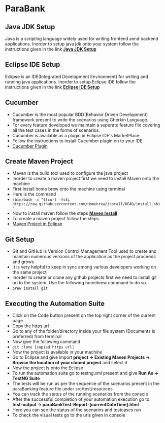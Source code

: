 
# ParaBank

## Java JDK Setup
Java is a scripting language widely used for writing frontend annd backend applications. Inorder to setup java jdk onto your system follow the instructions given in the link [**Java JDK Setup**](https://docs.oracle.com/en/java/javase/15/install/installation-jdk-macos.html#GUID-F575EB4A-70D3-4AB4-A20E-DBE95171AB5F)

## Eclipse IDE Setup
Eclipse is an IDE(Integrated Development Environment) for writing and running java applications. Inorder to setup Eclipse IDE follow the instructions given in the link [**Eclipse IDE Setup**](https://beginnersbook.com/2016/04/how-to-install-eclipse-on-mac-os-x/)

## Cucumber
- Cucumber is the most popular BDD(Behavior Driven Development) framework present to write the scenarios using Gherkin Language. 
- For every feature developed we maintain a seperate feature file covering all the test cases in the forms of scenarios. 
- Cucumber is available as a plugin in Eclipse IDE's MarketPlace
- Follow the instructions to install Cucumber plugin on to your IDE 
- [Cucumber Plugin](https://www.javatpoint.com/install-cucumber-eclipse-plugin)


## Create Maven Project
- Maven is the build tool used to configure the java project 
- Inorder to create a maven project first we need to install Maven onto the machine
- First install home brew onto the machine using terminal 
- Here is the command 
- `/bin/bash -c "$(curl -fsSL https://raw.githubusercontent.com/Homebrew/install/HEAD/install.sh)"`
- Now to install maven follow the steps [**Maven Install**](https://mkyong.com/maven/install-maven-on-mac-osx/)
- To create a maven project follow the steps 
- [Maven Project in Eclipse](https://www.simplilearn.com/tutorials/maven-tutorial/maven-project-in-eclipse)

## Git Setup
- Git and GitHub is Version Control Management Tool used to create and maintain numerous versions of the application as the project proceeds and grows
- It is very helpful to keep in sync among various developers working on the same project
- Inorder to create or clone any github projects first we need to install git on to the system. Use the following homebrew command to do so.
- `brew install git`

## Executing the Automation Suite
- Click on the Code button present on the top right corner of the current page
- Copy the https url  
- Go to any of the folder/directory inside your file system (Documents is preferred) from terminal
- Now give the following command
- `git clone [copied https url]`
- Now the project is available in your machine
- Go to Eclipse and give import **project -> Existing Maven Projects -> Browse the location of your cloned project** and select it
- Now the project is onto the Eclipse
- To run the automation suite go to testng.xml present and give **Run As -> TestNG Suite**
- The tests will be run as per the sequence of the scenarios present in the paraBanking feature file under src/test/resources
- You can track the status of the running scenarios from the console
- After the successful completion of your automation execution go to **test-output -> paraBankTest-Report-[currentDateTime].html**
- Here you can see the status of the scenarios and testcases run
- To check the visual tests go to the urls given in console








